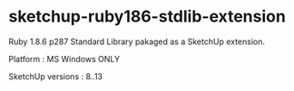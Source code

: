sketchup-ruby186-stdlib-extension
=================================

Ruby 1.8.6 p287 Standard Library pakaged as a SketchUp extension.

Platform : MS Windows ONLY

SketchUp versions : 8..13
